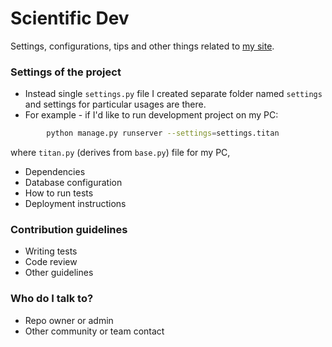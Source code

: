 # Scientific Dev #

Settings, configurations, tips and other things related to [my site](https://scientificdev.net/).

### Settings of the project ###

* Instead single `settings.py` file I created separate folder named `settings` and settings for particular usages are there.  
* For example - if I'd like to run development project on my PC:  
```bash
        python manage.py runserver --settings=settings.titan
 ```
where `titan.py` (derives from `base.py`) file for my PC,

* Dependencies
* Database configuration
* How to run tests
* Deployment instructions

### Contribution guidelines ###

* Writing tests
* Code review
* Other guidelines

### Who do I talk to? ###

* Repo owner or admin
* Other community or team contact